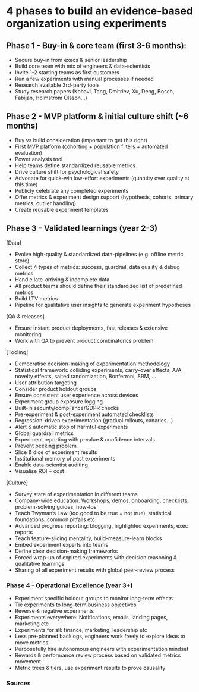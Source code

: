 # 4 phases to build an evidence-based organization using experiments

## Phase 1 - Buy-in & core team (first 3-6 months):
- Secure buy-in from execs & senior leadership
- Build core team with mix of engineers & data-scientists
- Invite 1-2 starting teams as first customers
- Run a few experiments with manual processes if needed
- Research available 3rd-party tools
- Study research papers (Kohavi, Tang, Dmitriev, Xu, Deng, Bosch, Fabijan, Holmström Olsson...)

## Phase 2 - MVP platform & initial culture shift (~6 months)
- Buy vs build consideration (important to get this right)
- First MVP platform (cohorting + population filters + automated evaluation)
- Power analysis tool
- Help teams define standardized reusable metrics
- Drive culture shift for psychological safety
- Advocate for quick-win low-effort experiments (quantity over quality at this time)
- Publicly celebrate any completed experiments
- Offer metrics & experiment design support (hypothesis, cohorts, primary metrics, outlier handling)
- Create reusable experiment templates

## Phase 3 - Validated learnings (year 2-3)

[Data]
- Evolve high-quality & standardized data-pipelines (e.g. offline metric store)
- Collect 4 types of metrics: success, guardrail, data quality & debug metrics
- Handle late-arriving & incomplete data
- All product teams should define their standardized list of predefined metrics
- Build LTV metrics
- Pipeline for qualitative user insights to generate experiment hypotheses

[QA & releases]
- Ensure instant product deployments, fast releases & extensive monitoring
- Work with QA to prevent product combinatorics problem

[Tooling]
- Democratise decision-making of experimentation methodology
- Statistical framework: colliding experiments, carry-over effects, A/A, novelty effects, salted randomization, Bonferroni, SRM, ...
- User attribution targeting
- Consider product holdout groups
- Ensure consistent user experience across devices
- Experiment group exposure logging
- Built-in security/compliance/GDPR checks
- Pre-experiment & post-experiment automated checklists
- Regression-driven experimentation (gradual rollouts, canaries...)
- Alert & automatic stop of harmful experiments
- Global guardrail metrics
- Experiment reporting with p-value & confidence intervals
- Prevent peeking problem
- Slice & dice of experiment results
- Institutional memory of past experiments
- Enable data-scientist auditing
- Visualise ROI + cost

[Culture]
- Survey state of experimentation in different teams
- Company-wide education: Workshops, demos, onboarding, checklists, problem-solving guides, how-tos
- Teach Twyman’s Law (too good to be true = not true), statistical foundations, common pitfalls etc.
- Advanced progress reporting: blogging, highlighted experiments, exec reports
- Teach feature-slicing mentality, build-measure-learn blocks
- Embed experiment experts into teams
- Define clear decision-making frameworks
- Forced wrap-up of expired experiments with decision reasoning & qualitative learnings
- Sharing of all experiment results with global peer-review process

### Phase 4 - Operational Excellence (year 3+)
- Experiment specific holdout groups to monitor long-term effects
- Tie experiments to long-term business objectives
- Reverse & negative experiments
- Experiments everywhere: Notifications, emails, landing pages, marketing etc
- Experiments for all: finance, marketing, leadership etc
- Less pre-planned backlogs, engineers work freely to explore ideas to move metrics
- Purposefully hire autonomous engineers with experimentation mindset
- Rewards & performance review process based on validated metrics movement
- Metric trees & tiers, use experiment results to prove causality

### Sources
